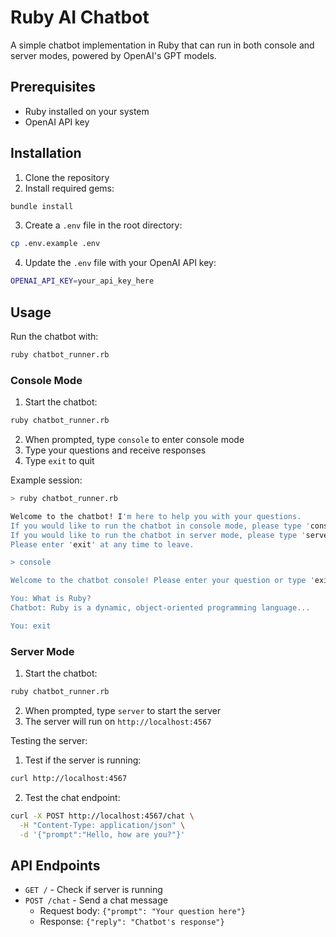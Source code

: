 # Ruby AI Chatbot

A simple chatbot implementation in Ruby that can run in both console and server modes, powered by OpenAI's GPT models.

## Prerequisites

- Ruby installed on your system
- OpenAI API key

## Installation

1. Clone the repository
2. Install required gems:

```bash
bundle install
```

3. Create a `.env` file in the root directory:

```bash
cp .env.example .env
```

4. Update the `.env` file with your OpenAI API key:

```bash
OPENAI_API_KEY=your_api_key_here
```

## Usage

Run the chatbot with:

```bash
ruby chatbot_runner.rb
```

### Console Mode

1. Start the chatbot:

```bash
ruby chatbot_runner.rb
```

2. When prompted, type `console` to enter console mode
3. Type your questions and receive responses
4. Type `exit` to quit

Example session:

```bash
> ruby chatbot_runner.rb

Welcome to the chatbot! I'm here to help you with your questions.
If you would like to run the chatbot in console mode, please type 'console'.
If you would like to run the chatbot in server mode, please type 'server'.
Please enter 'exit' at any time to leave.

> console

Welcome to the chatbot console! Please enter your question or type 'exit' to leave.

You: What is Ruby?
Chatbot: Ruby is a dynamic, object-oriented programming language...

You: exit
```

### Server Mode

1. Start the chatbot:

```bash
ruby chatbot_runner.rb
```

2. When prompted, type `server` to start the server
3. The server will run on `http://localhost:4567`

Testing the server:

1. Test if the server is running:

```bash
curl http://localhost:4567
```

2. Test the chat endpoint:

```bash
curl -X POST http://localhost:4567/chat \
  -H "Content-Type: application/json" \
  -d '{"prompt":"Hello, how are you?"}'
```

## API Endpoints

- `GET /` - Check if server is running
- `POST /chat` - Send a chat message
  - Request body: `{"prompt": "Your question here"}`
  - Response: `{"reply": "Chatbot's response"}`
